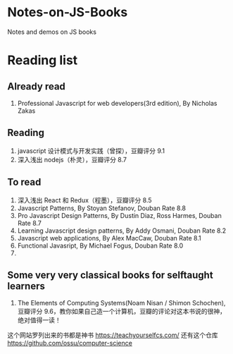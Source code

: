 # Notes-on-JS-Books
Notes and demos on JS books

# Reading list

## Already read
1. Professional Javascript for web developers(3rd edition), By Nicholas Zakas

## Reading
1. javascript 设计模式与开发实践（曾探），豆瓣评分 9.1
2. 深入浅出 nodejs（朴灵），豆瓣评分 8.7

## To read
1. 深入浅出 React 和 Redux（程墨），豆瓣评分 8.5
2. Javascript Patterns, By Stoyan Stefanov, Douban Rate 8.8
3. Pro Javascript Design Patterns, By Dustin Diaz, Ross Harmes, Douban Rate 8.7
4. Learning Javascript design patterns, By Addy Osmani, Douban Rate 8.2
5. Javascript web applications, By Alex MacCaw, Douban Rate 8.1
6. Functional Javasript, By Michael Fogus, Douban Rate 8.0
7. 

## Some very very classical books for selftaught learners
1. The Elements of Computing Systems(Noam Nisan / Shimon Schochen), 豆瓣评分 9.6，教你如果自己造一个计算机，豆瓣的评论对这本书说的很神，绝对值得一读！


这个网站罗列出来的书都是神书
https://teachyourselfcs.com/
还有这个仓库
https://github.com/ossu/computer-science
